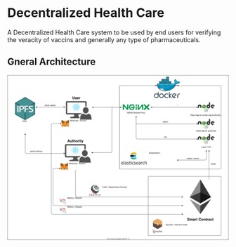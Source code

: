 # Decentralized Health Care

A Decentralized Health Care system to be used by end users for verifying the veracity of vaccins and generally any type of pharmaceuticals.

## Gneral Architecture

![Architecture Description](./docs/overview.drawio.svg)
